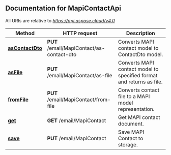 ## Documentation for MapiContactApi

All URIs are relative to *https://api.aspose.cloud/v4.0*

Method | HTTP request | Description
------------- | ------------- | -------------
[**asContactDto**](MapiContactApi.md#asContactDto) | **PUT** /email/MapiContact/as-contact-dto | Converts MAPI contact model to ContactDto model.
[**asFile**](MapiContactApi.md#asFile) | **PUT** /email/MapiContact/as-file | Converts MAPI contact model to specified format and returns as file.
[**fromFile**](MapiContactApi.md#fromFile) | **PUT** /email/MapiContact/from-file | Converts contact file to a MAPI model representation.
[**get**](MapiContactApi.md#get) | **GET** /email/MapiContact | Get MAPI contact document.
[**save**](MapiContactApi.md#save) | **PUT** /email/MapiContact | Save MAPI Contact to storage.

            